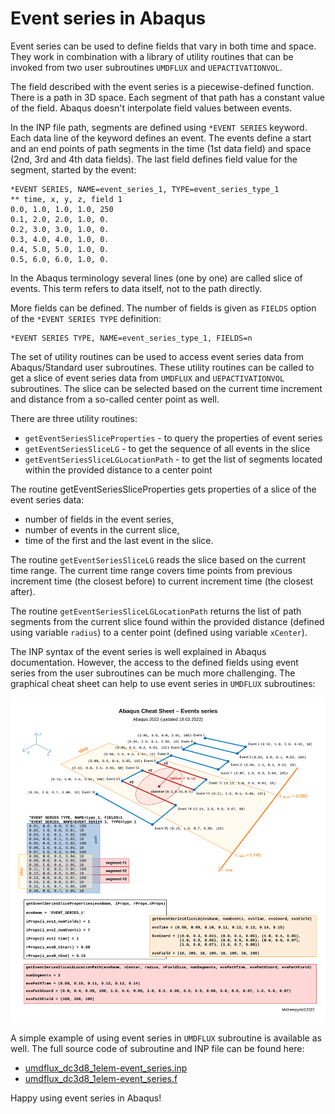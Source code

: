 # Event series in Abaqus

Event series can be used to define fields that vary in both time and space. They work in combination with a library of utility routines that can be invoked from two user subroutines `UMDFLUX` and `UEPACTIVATIONVOL`.

The field described with the event series is a piecewise-defined function. There is a path in 3D space. Each segment of that path has a constant value of the field. Abaqus doesn't interpolate field values between events.

In the INP file path, segments are defined using `*EVENT SERIES` keyword. Each data line of the keyword defines an event. The events define a start and an end points of path segments in the time (1st data field) and space (2nd, 3rd and 4th data fields). The last field defines field value for the segment, started by the event:
```
*EVENT SERIES, NAME=event_series_1, TYPE=event_series_type_1
** time, x, y, z, field 1
0.0, 1.0, 1.0, 1.0, 250
0.1, 2.0, 2.0, 1.0, 0.
0.2, 3.0, 3.0, 1.0, 0.
0.3, 4.0, 4.0, 1.0, 0.
0.4, 5.0, 5.0, 1.0, 0.
0.5, 6.0, 6.0, 1.0, 0.
```
In the Abaqus terminology several lines (one by one) are called slice of events. This term refers to data itself, not to the path directly.

More fields can be defined. The number of fields is given as `FIELDS` option of the `*EVENT SERIES TYPE` definition:
```
*EVENT SERIES TYPE, NAME=event_series_type_1, FIELDS=n
```
The set of utility routines can be used to access event series data from Abaqus/Standard user subroutines. These utility routines can be called to get a slice of event series data from `UMDFLUX` and `UEPACTIVATIONVOL` subroutines. The slice can be selected based on the current time increment and distance from a so-called center point as well.

There are three utility routines:
 - `getEventSeriesSliceProperties` - to query the properties of event series
 - `getEventSeriesSliceLG` - to get the sequence of all events in the slice
 - `getEventSeriesSliceLGLocationPath` - to get the list of segments located within the provided distance to a center point

The routine getEventSeriesSliceProperties gets properties of a slice of the event series data:
 - number of fields in the event series,
 - number of events in the current slice,
 - time of the first and the last event in the slice.

The routine `getEventSeriesSliceLG` reads the slice based on the current time range. The current time range covers time points from previous increment time (the closest before)  to current increment time (the closest after).

The routine `getEventSeriesSliceLGLocationPath` returns the list of path segments from the current slice found within the provided distance (defined using variable `radius`) to a center point (defined using variable `xCenter`).

The INP syntax of the event series is well explained in Abaqus documentation. However, the access to the defined fields using event series from the user subroutines can be much more challenging. The graphical cheat sheet can help to use event series in `UMDFLUX` subroutines:

![abaqus_cheatsheet-event_series.svg](abaqus_cheatsheet-event_series.svg)

A simple example of using event series in `UMDFLUX` subroutine is available as well. The full source code of subroutine and INP file can be found here:
 - [umdflux_dc3d8_1elem-event_series.inp](umdflux_dc3d8_1elem-event_series.inp)
 - [umdflux_dc3d8_1elem-event_series.f](umdflux_dc3d8_1elem-event_series.f)

Happy using event series in Abaqus!
